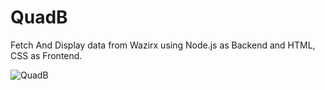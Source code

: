 # QuadB
Fetch And Display data from Wazirx using Node.js as Backend and HTML, CSS as Frontend.

![QuadB](https://user-images.githubusercontent.com/57040393/119174139-d9a7c680-ba85-11eb-8f10-bcf1d7463371.png)

